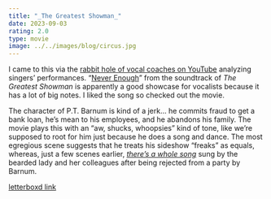 ```yaml
---
title: "_The Greatest Showman_"
date: 2023-09-03
rating: 2.0
type: movie
image: ../../images/blog/circus.jpg
---
```


I came to this via the [rabbit hole of vocal coaches on YouTube][1] analyzing singers’ performances. “[Never Enough][2]” from the soundtrack of _The Greatest Showman_ is apparently a good showcase for vocalists because it has a lot of big notes. I liked the song so checked out the movie.

The character of P.T. Barnum is kind of a jerk… he commits fraud to get a bank loan, he’s mean to his employees, and he abandons his family. The movie plays this with an “aw, shucks, whoopsies” kind of tone, like we’re supposed to root for him just because he does a song and dance. The most egregious scene suggests that he treats his sideshow “freaks” as equals, whereas, just a few scenes earlier, [_there’s a whole song_][3] sung by the bearded lady and her colleagues after being rejected from a party by Barnum.

[letterboxd link][4]

[1]:	../blog/2023-09-02-putri-ariani
[2]:	https://youtu.be/oTw8AECmUNA
[3]:	https://youtu.be/CjxugyZCfuw
[4]:	https://letterboxd.com/film/the-greatest-showman/